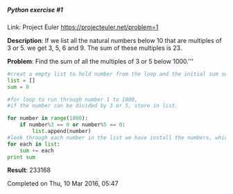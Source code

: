 
##### Python exercise #1 
Link: Project Euler <https://projecteuler.net/problem=1>

**Description**: If we list all the natural numbers below 10 that are multiples of 3 or 5. we get 3, 5, 6 and 9. The sum of these 			 multiples is 23.

**Problem**: Find the sum of all the multiples of 3 or 5 below 1000.'''

```python
#creat a empty list to hold number from the loop and the initial sum seted to 0.
list = []
sum = 0

#for loop to run through number 1 to 1000,
#if the number can be divided by 3 or 5, store in list.

for number in range(1000):
	if number%3 == 0 or number%5 == 0:
		list.append(number)
#look through each number in the list we have install the numbers, which can devided by 3 or 5.
for each in list:
	sum += each
print sum
```
**Result**: 233168

Completed on Thu, 10 Mar 2016, 05:47
